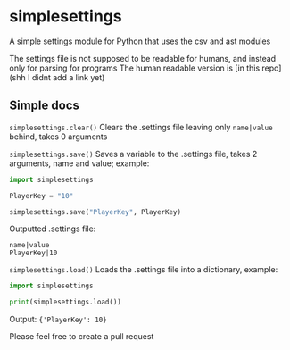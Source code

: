 # simplesettings
A simple settings module for Python that uses the csv and ast modules

The settings file is not supposed to be readable for humans, and instead only for parsing for programs
The human readable version is [in this repo](shh I didnt add a link yet)

## Simple docs
`simplesettings.clear()` Clears the .settings file leaving only `name|value` behind, takes 0 arguments


`simplesettings.save()` Saves a variable to the .settings file, takes 2 arguments, name and value; example:

```py
import simplesettings

PlayerKey = "10"

simplesettings.save("PlayerKey", PlayerKey)
```

Outputted .settings file:
```csv
name|value
PlayerKey|10
```


`simplesettings.load()` Loads the .settings file into a dictionary, example:

```py
import simplesettings

print(simplesettings.load())
```
Output:
`{'PlayerKey': 10}`

Please feel free to create a pull request
